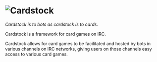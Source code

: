 # ![Cardstock](https://cardstock.xyz/images/long.svg)

*Cardstock is to bots as cardstock is to cards.*

Cardstock is a framework for card games on IRC.

Cardstock allows for card games to be facilitated and hosted by bots in various channels on IRC networks, giving users on those channels easy access to various card games.
